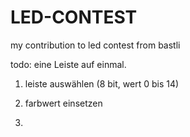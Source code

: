 # LED-CONTEST
my contribution to led contest from bastli

todo: eine Leiste auf einmal.

1. leiste auswählen (8 bit, wert 0 bis 14)

2. farbwert einsetzen

3. 

